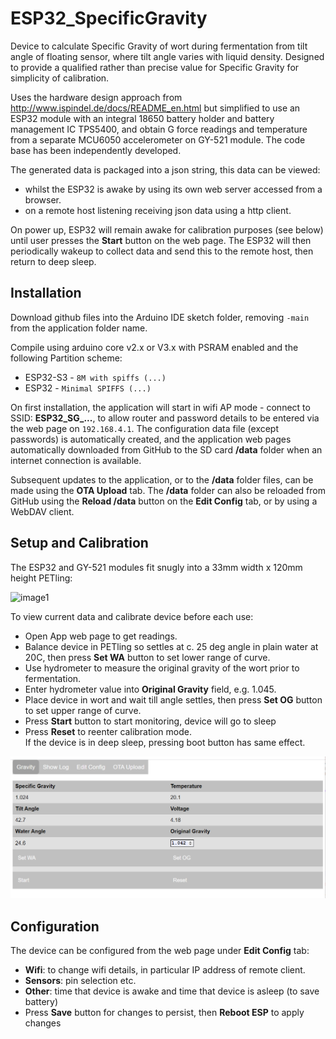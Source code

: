 # ESP32_SpecificGravity

Device to calculate Specific Gravity of wort during fermentation from tilt angle of floating sensor, where tilt angle varies with liquid density. 
Designed to provide a qualified rather than precise value for Specific Gravity for simplicity of calibration.

Uses the hardware design approach from http://www.ispindel.de/docs/README_en.html
but simplified to use an ESP32 module with an integral 18650 battery holder and battery management IC TPS5400, and obtain G force readings and temperature from a separate MCU6050 accelerometer on GY-521 module.
The code base has been independently developed.

The generated data is packaged into a json string, this data can be viewed:
* whilst the ESP32 is awake by using its own web server accessed from a browser.
* on a remote host listening receiving json data using a http client. 

On power up, ESP32 will remain awake for calibration purposes (see below) until user presses the __Start__ button on the web page.
The ESP32 will then periodically wakeup to collect data and send this to the remote host, then return to deep sleep.

## Installation

Download github files into the Arduino IDE sketch folder, removing `-main` from the application folder name.

Compile using arduino core v2.x or V3.x with PSRAM enabled and the following Partition scheme:
* ESP32-S3 - `8M with spiffs (...)`
* ESP32 - `Minimal SPIFFS (...)`

On first installation, the application will start in wifi AP mode - connect to SSID: **ESP32_SG_...**, to allow router and password details to be entered via the web page on `192.168.4.1`. The configuration data file (except passwords) is automatically created, and the application web pages automatically downloaded from GitHub to the SD card **/data** folder when an internet connection is available.

Subsequent updates to the application, or to the **/data** folder files, can be made using the **OTA Upload** tab. The **/data** folder can also be reloaded from GitHub using the **Reload /data** button on the **Edit Config** tab, or by using a WebDAV client.

## Setup and Calibration

The ESP32 and GY-521 modules fit snugly into a 33mm width x 120mm height PETling:

![image1](extras/device.png)


To view current data and calibrate device before each use:
* Open App web page to get readings.
* Balance device in PETling so settles at c. 25 deg angle in plain water at 20C, then press __Set WA__ button to set lower range of curve.
* Use hydrometer to measure the original gravity of the wort prior to fermentation.
* Enter hydrometer value into __Original Gravity__ field, e.g. 1.045.
* Place device in wort and wait till angle settles, then press __Set OG__ button to set upper range of curve.
* Press __Start__ button to start monitoring, device will go to sleep
* Press __Reset__ to reenter calibration mode.  
  If the device is in deep sleep, pressing boot button has same effect.

![image1](extras/webpage.png)


## Configuration

The device can be configured from the web page under __Edit Config__ tab:
* __Wifi__: to change wifi details, in particular IP address of remote client.
* __Sensors__: pin selection etc.
* __Other__: time that device is awake and time that device is asleep (to save battery)
* Press __Save__ button for changes to persist, then __Reboot ESP__ to apply changes

